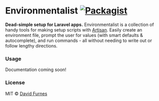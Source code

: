 # Environmentalist [![Packagist](https://img.shields.io/packagist/v/DFurnes/environmentalist.svg?style=flat)](https://packagist.org/packages/DFurnes/environmentalist)
__Dead-simple setup for Laravel apps.__ Environmentalist is a collection of handy tools for making setup scripts with [Artisan](https://laravel.com/docs/5.5/artisan). Easily create an environment file, prompt the user for values (with smart defaults & autocomplete), and run commands - all without needing to write out or follow lengthy directions.

### Usage
Documentation coming soon!


### License
MIT &copy; [David Furnes](https://dfurnes.com)


